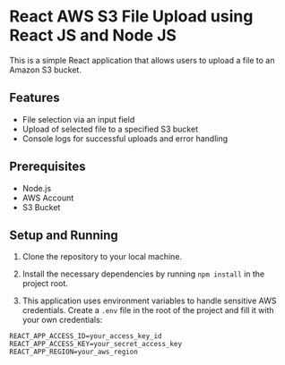 # React AWS S3 File Upload using React JS and Node JS

This is a simple React application that allows users to upload a file to an Amazon S3 bucket.

## Features

- File selection via an input field
- Upload of selected file to a specified S3 bucket
- Console logs for successful uploads and error handling

## Prerequisites

- Node.js
- AWS Account
- S3 Bucket

## Setup and Running

1. Clone the repository to your local machine.
   
2. Install the necessary dependencies by running `npm install` in the project root.

3. This application uses environment variables to handle sensitive AWS credentials. 
   Create a `.env` file in the root of the project and fill it with your own credentials:

```env
REACT_APP_ACCESS_ID=your_access_key_id
REACT_APP_ACCESS_KEY=your_secret_access_key
REACT_APP_REGION=your_aws_region
